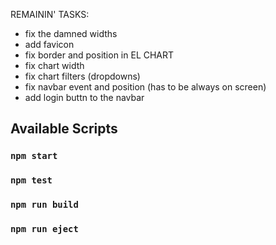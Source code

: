 REMAININ' TASKS:
* fix the damned widths
* add favicon
* fix border and position in EL CHART
* fix chart width
* fix chart filters (dropdowns)
* fix navbar event and position (has to be always on screen)
* add login buttn to the navbar

## Available Scripts

### `npm start`

### `npm test`

### `npm run build`

### `npm run eject`
